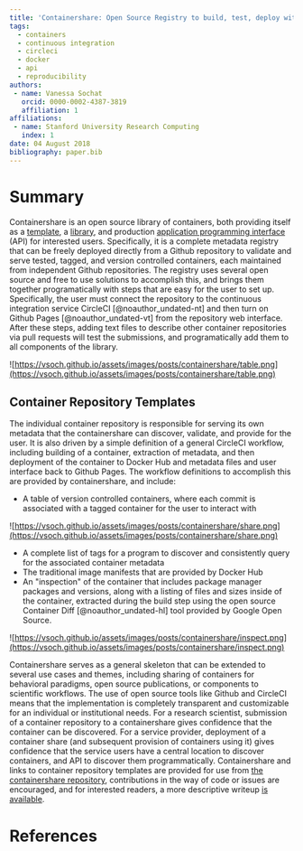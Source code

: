 ```yaml
---
title: 'Containershare: Open Source Registry to build, test, deploy with CircleCI'
tags:
  - containers
  - continuous integration
  - circleci
  - docker
  - api
  - reproducibility
authors:
 - name: Vanessa Sochat
   orcid: 0000-0002-4387-3819
   affiliation: 1
affiliations:
 - name: Stanford University Research Computing
   index: 1
date: 04 August 2018
bibliography: paper.bib
---
```


# Summary

Containershare is an open source library of containers, both providing itself as a [template](https://www.github.com/vsoch/containershare), a [library](https://vsoch.github.io/containershare), and production [application programming interface](https://vsoch.github.io/containershare/library.json) (API) for interested users. Specifically, it is a complete metadata registry that can be freely deployed directly from a Github repository to validate and serve tested, tagged, and version controlled containers, each maintained from independent Github repositories. The registry uses several open source and free to use solutions to accomplish this, and brings them together programatically with steps that are easy for the user to set up. Specifically, the user must connect the repository to the continuous integration service CircleCI [@noauthor_undated-nt] and then turn on Github Pages [@noauthor_undated-vt] from the repository web interface. After these steps, adding text files to describe other container repositories via pull requests will test the submissions, and programatically add them to all components of the library.

![https://vsoch.github.io/assets/images/posts/containershare/table.png](https://vsoch.github.io/assets/images/posts/containershare/table.png)

## Container Repository Templates

The individual container repository is responsible for serving its own metadata that the containershare can discover, validate, and provide for the user. It is also driven by a simple definition of a general CircleCI workflow, including building of a container, extraction of metadata, and then deployment of the container to Docker Hub and metadata files and user interface back to Github Pages. The workflow definitions to accomplish this are provided by containershare, and include:

 - A table of version controlled containers, where each commit is associated with a tagged container for the user to interact with

![https://vsoch.github.io/assets/images/posts/containershare/share.png](https://vsoch.github.io/assets/images/posts/containershare/share.png)

 - A complete list of tags for a program to discover and consistently query for the associated container metadata
 - The traditional image manifests that are provided by Docker Hub
 - An "inspection" of the container that includes package manager packages and versions, along with a listing of files and sizes inside of the container, extracted during the build step using the open source Container Diff [@noauthor_undated-hl] tool provided by Google Open Source.

 ![https://vsoch.github.io/assets/images/posts/containershare/inspect.png](https://vsoch.github.io/assets/images/posts/containershare/inspect.png)

Containershare serves as a general skeleton that can be extended to several use cases and themes, including sharing of containers for behavioral paradigms, open source publications, or components to scientific workflows. The use of open source tools like Github and CircleCI means that the implementation is completely transparent and customizable for an individual or institutional needs. For a research scientist, submission of a container repository to a containershare gives confidence that the container can be discovered. For a service provider, deployment of a container share (and subsequent provision of containers using it) gives confidence that the service users have a central location to discover containers, and API to discover them programmatically. Containershare and links to container repository templates are provided for use from [the containershare repository](https://www.github.com/vsoch/containershare), contributions in the way of code or issues are encouraged, and for interested readers, a more descriptive writeup [is available](https://vsoch.github.io/2018/build-deploy-docs/).

# References
